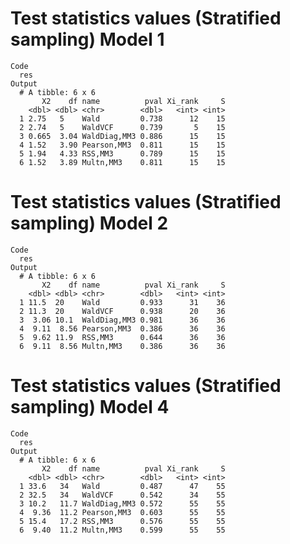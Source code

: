 # Test statistics values (Stratified sampling) Model 1

    Code
      res
    Output
      # A tibble: 6 x 6
           X2    df name          pval Xi_rank     S
        <dbl> <dbl> <chr>        <dbl>   <int> <int>
      1 2.75   5    Wald         0.738      12    15
      2 2.74   5    WaldVCF      0.739       5    15
      3 0.665  3.04 WaldDiag,MM3 0.886      15    15
      4 1.52   3.90 Pearson,MM3  0.811      15    15
      5 1.94   4.33 RSS,MM3      0.789      15    15
      6 1.52   3.89 Multn,MM3    0.811      15    15

# Test statistics values (Stratified sampling) Model 2

    Code
      res
    Output
      # A tibble: 6 x 6
           X2    df name          pval Xi_rank     S
        <dbl> <dbl> <chr>        <dbl>   <int> <int>
      1 11.5  20    Wald         0.933      31    36
      2 11.3  20    WaldVCF      0.938      20    36
      3  3.06 10.1  WaldDiag,MM3 0.981      36    36
      4  9.11  8.56 Pearson,MM3  0.386      36    36
      5  9.62 11.9  RSS,MM3      0.644      36    36
      6  9.11  8.56 Multn,MM3    0.386      36    36

# Test statistics values (Stratified sampling) Model 4

    Code
      res
    Output
      # A tibble: 6 x 6
           X2    df name          pval Xi_rank     S
        <dbl> <dbl> <chr>        <dbl>   <int> <int>
      1 33.6   34   Wald         0.487      47    55
      2 32.5   34   WaldVCF      0.542      34    55
      3 10.2   11.7 WaldDiag,MM3 0.572      55    55
      4  9.36  11.2 Pearson,MM3  0.603      55    55
      5 15.4   17.2 RSS,MM3      0.576      55    55
      6  9.40  11.2 Multn,MM3    0.599      55    55

